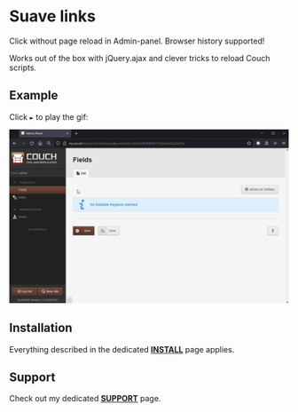 
# Suave links

Click without page reload in Admin-panel. Browser history supported!

Works out of the box with jQuery.ajax and clever tricks to reload Couch scripts.

## Example

Click `►` to play the gif:

![NoReload.gif](img/NoReload.gif)


## Installation

Everything described in the dedicated [**INSTALL**](/INSTALL.md) page applies.

## Support

Check out my dedicated [**SUPPORT**](/SUPPORT.md) page.
